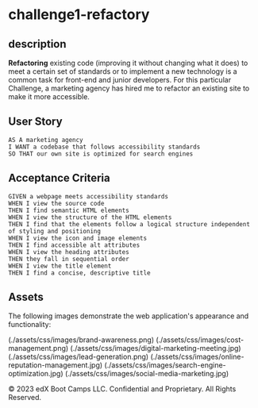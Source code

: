 # challenge1-refactory

## description

**Refactoring** existing code (improving it without changing what it does) to meet a certain set of standards or to implement a new technology is a common task for front-end and junior developers. For this particular Challenge, a marketing agency has hired me to refactor an existing site to make it more accessible.

## User Story

```
AS A marketing agency
I WANT a codebase that follows accessibility standards
SO THAT our own site is optimized for search engines
```

## Acceptance Criteria

```
GIVEN a webpage meets accessibility standards
WHEN I view the source code
THEN I find semantic HTML elements
WHEN I view the structure of the HTML elements
THEN I find that the elements follow a logical structure independent of styling and positioning
WHEN I view the icon and image elements
THEN I find accessible alt attributes
WHEN I view the heading attributes
THEN they fall in sequential order
WHEN I view the title element
THEN I find a concise, descriptive title
```

## Assets

The following images demonstrate the web application's appearance and functionality:

(./assets/css/images/brand-awareness.png)
(./assets/css/images/cost-management.png)
(./assets/css/images/digital-marketing-meeting.jpg)
(./assets/css/images/lead-generation.png)
(./assets/css/images/online-reputation-management.jpg)
(./assets/css/images/search-engine-optimization.jpg)
(./assets/css/images/social-media-marketing.jpg)



© 2023 edX Boot Camps LLC. Confidential and Proprietary. All Rights Reserved.